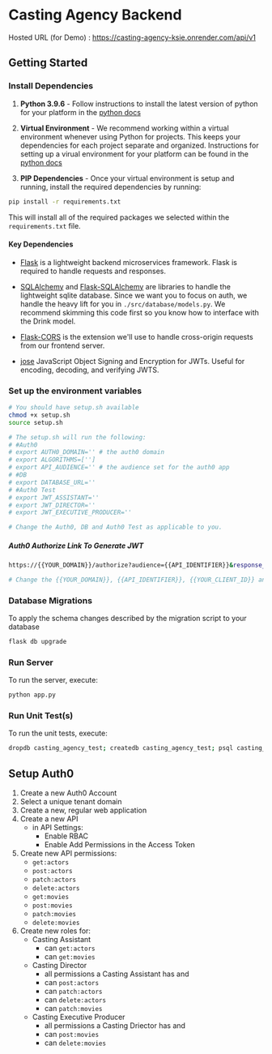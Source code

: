 # Casting Agency Backend

Hosted URL (for Demo) : https://casting-agency-ksie.onrender.com/api/v1

## Getting Started

### Install Dependencies

1. **Python 3.9.6** - Follow instructions to install the latest version of python for your platform in the [python docs](https://docs.python.org/3/using/unix.html#getting-and-installing-the-latest-version-of-python)

2. **Virtual Environment** - We recommend working within a virtual environment whenever using Python for projects. This keeps your dependencies for each project separate and organized. Instructions for setting up a virual environment for your platform can be found in the [python docs](https://packaging.python.org/guides/installing-using-pip-and-virtual-environments/)

3. **PIP Dependencies** - Once your virtual environment is setup and running, install the required dependencies by running:

```bash
pip install -r requirements.txt
```

This will install all of the required packages we selected within the `requirements.txt` file.

#### Key Dependencies

- [Flask](http://flask.pocoo.org/) is a lightweight backend microservices framework. Flask is required to handle requests and responses.

- [SQLAlchemy](https://www.sqlalchemy.org/) and [Flask-SQLAlchemy](https://flask-sqlalchemy.palletsprojects.com/en/2.x/) are libraries to handle the lightweight sqlite database. Since we want you to focus on auth, we handle the heavy lift for you in `./src/database/models.py`. We recommend skimming this code first so you know how to interface with the Drink model.

- [Flask-CORS](https://flask-cors.readthedocs.io/en/latest/#) is the extension we'll use to handle cross-origin requests from our frontend server.

- [jose](https://python-jose.readthedocs.io/en/latest/) JavaScript Object Signing and Encryption for JWTs. Useful for encoding, decoding, and verifying JWTS.

### Set up the environment variables

```bash
# You should have setup.sh available
chmod +x setup.sh
source setup.sh

# The setup.sh will run the following:
# #Auth0
# export AUTH0_DOMAIN='' # the auth0 domain
# export ALGORITHMS=['']
# export API_AUDIENCE='' # the audience set for the auth0 app
# #DB
# export DATABASE_URL=''
# #Auth0 Test
# export JWT_ASSISTANT=''
# export JWT_DIRECTOR=''
# export JWT_EXECUTIVE_PRODUCER=''

# Change the Auth0, DB and Auth0 Test as applicable to you.
```

##### Auth0 Authorize Link To Generate JWT

```bash
https://{{YOUR_DOMAIN}}/authorize?audience={{API_IDENTIFIER}}&response_type=token&client_id={{YOUR_CLIENT_ID}}&redirect_uri={{YOUR_CALLBACK_URI}}

# Change the {{YOUR_DOMAIN}}, {{API_IDENTIFIER}}, {{YOUR_CLIENT_ID}} and {{YOUR_CALLBACK_URI}} as applicable to you.
```

### Database Migrations

To apply the schema changes described by the migration script to your database

```bash
flask db upgrade
```

### Run Server

To run the server, execute:

```bash
python app.py
```

### Run Unit Test(s)

To run the unit tests, execute:

```bash
dropdb casting_agency_test; createdb casting_agency_test; psql casting_agency_test < casting_agency.psql; python test_app.py;
```

## Setup Auth0

1. Create a new Auth0 Account
2. Select a unique tenant domain
3. Create a new, regular web application
4. Create a new API
   - in API Settings:
     - Enable RBAC
     - Enable Add Permissions in the Access Token
5. Create new API permissions:
   - `get:actors`
   - `post:actors`
   - `patch:actors`
   - `delete:actors`
   - `get:movies`
   - `post:movies`
   - `patch:movies`
   - `delete:movies`
6. Create new roles for:
   - Casting Assistant
     - can `get:actors`
     - can `get:movies`
   - Casting Director
     - all permissions a Casting Assistant has and
     - can `post:actors`
     - can `patch:actors`
     - can `delete:actors`
     - can `patch:movies`
   - Casting Executive Producer
     - all permissions a Casting Driector has and
     - can `post:movies`
     - can `delete:movies`
